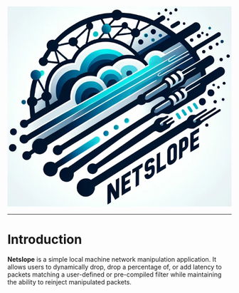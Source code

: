 <p align="center">
  <img src="./resources/netslope_icon.png">
</p>
<hr>
<h1>Introduction</h1>
<p>
   <b>Netslope</b> is a simple local machine network manipulation application. It allows users to dynamically drop, drop a percentage of, or add latency to packets matching a user-defined or pre-compiled filter while maintaining the ability to reinject manipulated packets. 
</p>
